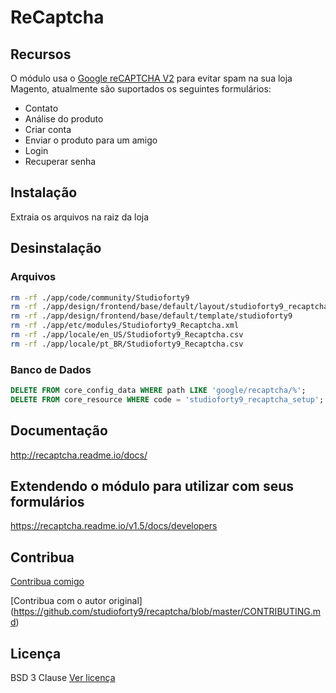 # ReCaptcha

## Recursos

O módulo usa o [Google reCAPTCHA V2](https://www.google.com/recaptcha/intro/index.html) para evitar spam na sua loja Magento, atualmente são suportados os seguintes formulários:

- Contato
- Análise do produto
- Criar conta
- Enviar o produto para um amigo
- Login
- Recuperar senha

## Instalação

Extraia os arquivos na raiz da loja

## Desinstalação

### Arquivos
```bash
rm -rf ./app/code/community/Studioforty9
rm -rf ./app/design/frontend/base/default/layout/studioforty9_recaptcha.xml
rm -rf ./app/design/frontend/base/default/template/studioforty9
rm -rf ./app/etc/modules/Studioforty9_Recaptcha.xml
rm -rf ./app/locale/en_US/Studioforty9_Recaptcha.csv
rm -rf ./app/locale/pt_BR/Studioforty9_Recaptcha.csv
```

### Banco de Dados
```sql
DELETE FROM core_config_data WHERE path LIKE 'google/recaptcha/%';
DELETE FROM core_resource WHERE code = 'studioforty9_recaptcha_setup';
```

## Documentação

http://recaptcha.readme.io/docs/

## Extendendo o módulo para utilizar com seus formulários

https://recaptcha.readme.io/v1.5/docs/developers

## Contribua

[Contribua comigo](https://github.com/studioforty9/recaptcha/blob/master/CONTRIBUTING.md)

[Contribua com o autor original] (https://github.com/studioforty9/recaptcha/blob/master/CONTRIBUTING.md)

## Licença

BSD 3 Clause [Ver licença](https://github.com/fredpiuma/magento_recaptcha/blob/master/LICENCE)
